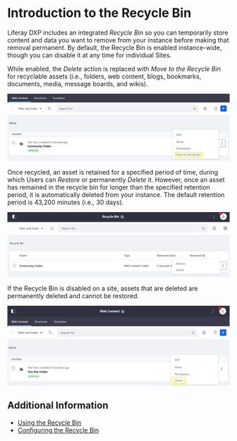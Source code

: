 # Introduction to the Recycle Bin

Liferay DXP includes an integrated *Recycle Bin* so you can temporarily store content and data you want to remove from your instance before making that removal permanent. By default, the Recycle Bin is enabled instance-wide, though you can disable it at any time for individual Sites.

While enabled, the *Delete* action is replaced with *Move to the Recycle Bin* for recyclable assets (i.e., folders, web content, blogs, bookmarks, documents, media, message boards, and wikis).

![The folder is moved to Recycle Bin and not deleted immediately.](./introduction-to-the-recycle-bin/images/01.png)

Once recycled, an asset is retained for a specified period of time, during which Users can *Restore* or permanently *Delete* it. However, once an asset has remained in the recycle bin for longer than the specified retention period, it is automatically deleted from your instance. The default retention period is 43,200 minutes (i.e., 30 days).

![There is an option to delete or restore a file.](./introduction-to-the-recycle-bin/images/02.png)

If the Recycle Bin is disabled on a site, assets that are deleted are permanently deleted and cannot be restored.

![Delete an asset.](./introduction-to-the-recycle-bin/images/03.png)

## Additional Information

* [Using the Recycle Bin](./using-the-recycle-bin.md)
* [Configuring the Recycle Bin](./configuring-the-recycle-bin.md)
